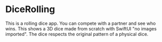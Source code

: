 # DiceRolling
This is a rolling dice app. You can compete with a partner and see who wins. 
This shows a 3D dice made from scratch with SwiftUI "no images imported". 
The dice respects the original pattern of a physical dice.
